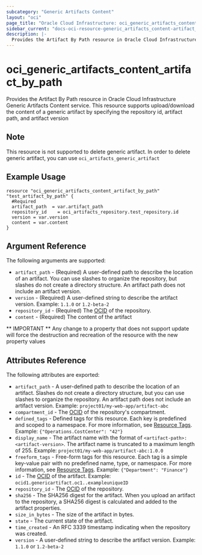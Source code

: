 ```yaml
---
subcategory: "Generic Artifacts Content"
layout: "oci"
page_title: "Oracle Cloud Infrastructure: oci_generic_artifacts_content_artifact_by_path"
sidebar_current: "docs-oci-resource-generic_artifacts_content-artifact_by_path"
description: |-
  Provides the Artifact By Path resource in Oracle Cloud Infrastructure Generic Artifacts Content service. This resource supports upload/download the content of a generic artifact by specifying the repository id, artifact path, and artifact version
---
```


# oci_generic_artifacts_content_artifact_by_path
Provides the Artifact By Path resource in Oracle Cloud Infrastructure Generic Artifacts Content service. This resource supports upload/download the content of a generic artifact by specifying the repository id, artifact path, and artifact version

## Note
This resource is not supported to delete generic artifact.
In order to delete generic artifact, you can use `oci_artifacts_generic_artifact`

## Example Usage

```hcl
resource "oci_generic_artifacts_content_artifact_by_path" "test_artifact_by_path" {
  #Required
  artifact_path  = var.artifact_path
  repository_id    = oci_artifacts_repository.test_repository.id
  version = var.version
  content = var.content
}
```

## Argument Reference

The following arguments are supported:

* `artifact_path` - (Required) A user-defined path to describe the location of an artifact. You can use slashes to organize the repository, but slashes do not create a directory structure. An artifact path does not include an artifact version.
* `version` - (Required) A user-defined string to describe the artifact version. Example: `1.1.0` or `1.2-beta-2` 
* `repository_id` - (Required) The [OCID](/iaas/Content/General/Concepts/identifiers.htm) of the repository.
* `content` - (Required) The content of the artifact


** IMPORTANT **
Any change to a property that does not support update will force the destruction and recreation of the resource with the new property values

## Attributes Reference

The following attributes are exported:

* `artifact_path` - A user-defined path to describe the location of an artifact. Slashes do not create a directory structure, but you can use slashes to organize the repository. An artifact path does not include an artifact version.  Example: `project01/my-web-app/artifact-abc` 
* `compartment_id` - The [OCID](https://docs.cloud.oracle.com/iaas/Content/General/Concepts/identifiers.htm) of the repository's compartment.
* `defined_tags` - Defined tags for this resource. Each key is predefined and scoped to a namespace. For more information, see [Resource Tags](https://docs.cloud.oracle.com/iaas/Content/General/Concepts/resourcetags.htm).  Example: `{"Operations.CostCenter": "42"}` 
* `display_name` - The artifact name with the format of `<artifact-path>:<artifact-version>`. The artifact name is truncated to a maximum length of 255.  Example: `project01/my-web-app/artifact-abc:1.0.0` 
* `freeform_tags` - Free-form tags for this resource. Each tag is a simple key-value pair with no predefined name, type, or namespace. For more information, see [Resource Tags](https://docs.cloud.oracle.com/iaas/Content/General/Concepts/resourcetags.htm).  Example: `{"Department": "Finance"}` 
* `id` - The [OCID](https://docs.cloud.oracle.com/iaas/Content/General/Concepts/identifiers.htm) of the artifact.  Example: `ocid1.genericartifact.oc1..exampleuniqueID` 
* `repository_id` - The [OCID](https://docs.cloud.oracle.com/iaas/Content/General/Concepts/identifiers.htm) of the repository.
* `sha256` - The SHA256 digest for the artifact. When you upload an artifact to the repository, a SHA256 digest is calculated and added to the artifact properties.
* `size_in_bytes` - The size of the artifact in bytes.
* `state` - The current state of the artifact.
* `time_created` - An RFC 3339 timestamp indicating when the repository was created.
* `version` - A user-defined string to describe the artifact version.  Example: `1.1.0` or `1.2-beta-2` 

